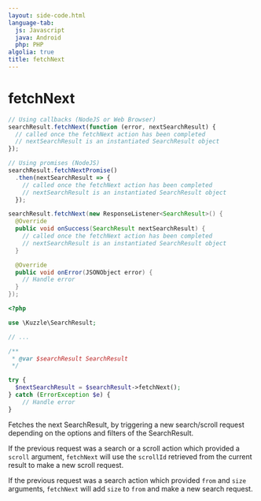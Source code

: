 ```yaml
---
layout: side-code.html
language-tab:
  js: Javascript
  java: Android
  php: PHP
algolia: true
title: fetchNext
---
```


# fetchNext

```js
// Using callbacks (NodeJS or Web Browser)
searchResult.fetchNext(function (error, nextSearchResult) {
  // called once the fetchNext action has been completed
  // nextSearchResult is an instantiated SearchResult object
});

// Using promises (NodeJS)
searchResult.fetchNextPromise()
  .then(nextSearchResult => {
    // called once the fetchNext action has been completed
    // nextSearchResult is an instantiated SearchResult object
  });
```

```java
searchResult.fetchNext(new ResponseListener<SearchResult>() {
  @Override
  public void onSuccess(SearchResult nextSearchResult) {
    // called once the fetchNext action has been completed
    // nextSearchResult is an instantiated SearchResult object
  }

  @Override
  public void onError(JSONObject error) {
    // Handle error
  }
});
```

```php
<?php

use \Kuzzle\SearchResult;

// ...

/**
 * @var $searchResult SearchResult
 */

try {
  $nextSearchResult = $searchResult->fetchNext();
} catch (ErrorException $e) {
    // Handle error
}
```

Fetches the next SearchResult, by triggering a new search/scroll request depending on the options and filters of the SearchResult.

If the previous request was a search or a scroll action which provided a `scroll` argument,
`fetchNext` will use the `scrollId` retrieved from the current result to make a new scroll request.

If the previous request was a search action which provided `from` and `size` arguments,
`fetchNext` will add `size` to `from` and make a new search request.

